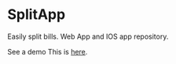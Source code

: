SplitApp
========

Easily split bills. Web App and IOS app repository.

See a demo This is [here](http://romj.github.io/SplitApp/ "Split").

